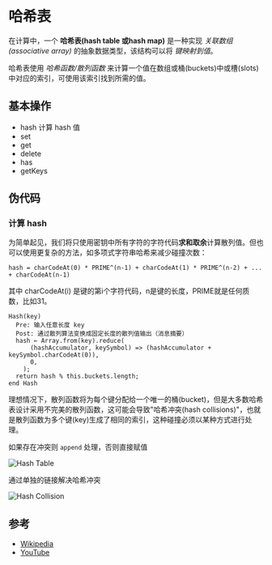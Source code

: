 # 哈希表

在计算中，一个 **哈希表(hash table 或hash map)** 是一种实现 *关联数组(associative array)* 的抽象数据类型，该结构可以将 *键映射到值*。

哈希表使用 *哈希函数/散列函数* 来计算一个值在数组或桶(buckets)中或槽(slots)中对应的索引，可使用该索引找到所需的值。

## 基本操作

- hash 计算 hash 值
- set
- get
- delete
- has
- getKeys

## 伪代码

### 计算 hash

为简单起见，我们将只使用密钥中所有字符的字符代码**求和取余**计算散列值。但也可以使用更复杂的方法，如多项式字符串哈希来减少碰撞次数：

```text
hash = charCodeAt(0) * PRIME^(n-1) + charCodeAt(1) * PRIME^(n-2) + ... + charCodeAt(n-1)
```

其中 charCodeAt(i) 是键的第i个字符代码，n是键的长度，PRIME就是任何质数，比如31。

```text
Hash(key)
  Pre: 输入任意长度 key
  Post: 通过散列算法变换成固定长度的散列值输出（消息摘要）
  hash ← Array.from(key).reduce(
      (hashAccumulator, keySymbol) => (hashAccumulator + keySymbol.charCodeAt(0)),
      0,
    );
  return hash % this.buckets.length;
end Hash
```

理想情况下，散列函数将为每个键分配给一个唯一的桶(bucket)，但是大多数哈希表设计采用不完美的散列函数，这可能会导致"哈希冲突(hash collisions)"，也就是散列函数为多个键(key)生成了相同的索引，这种碰撞必须以某种方式进行处理。

如果存在冲突则 `append` 处理，否则直接赋值

![Hash Table](https://upload.wikimedia.org/wikipedia/commons/7/7d/Hash_table_3_1_1_0_1_0_0_SP.svg)

通过单独的链接解决哈希冲突

![Hash Collision](https://upload.wikimedia.org/wikipedia/commons/d/d0/Hash_table_5_0_1_1_1_1_1_LL.svg)

## 参考

- [Wikipedia](https://en.wikipedia.org/wiki/Hash_table)
- [YouTube](https://www.youtube.com/watch?v=shs0KM3wKv8&index=4&list=PLLXdhg_r2hKA7DPDsunoDZ-Z769jWn4R8)
